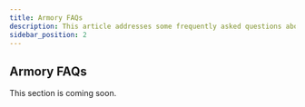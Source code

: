 ```yaml
---
title: Armory FAQs
description: This article addresses some frequently asked questions about Amory.
sidebar_position: 2
---
```


## Armory FAQs

This section is coming soon. 